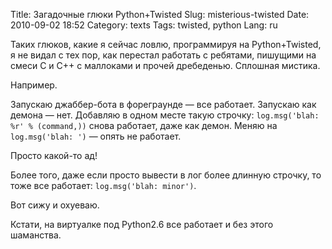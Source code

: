 Title: Загадочные глюки Python+Twisted
Slug: misterious-twisted
Date: 2010-09-02 18:52
Category: texts
Tags: twisted, python
Lang: ru

Таких глюков, какие я сейчас ловлю, программируя на Python+Twisted, я не видал
с тех пор, как перестал работать с ребятами, пишущими на смеси С и С++ с
маллоками и прочей дребеденью. Сплошная мистика.

Например.

Запускаю джаббер-бота в фореграунде — все работает. Запускаю как демона — нет.
Добавляю в одном месте такую строчку: `log.msg('blah: %r' % (command,))` снова
работает, даже как демон. Меняю на `log.msg('blah: ')` — опять не работает.

Просто какой-то ад!

Более того, даже если просто вывести в лог более длинную строчку, то тоже все
работает: `log.msg('blah: minor')`.

Вот сижу и охуеваю.

Кстати, на виртуалке под Python2.6 все работает и без этого шаманства.

